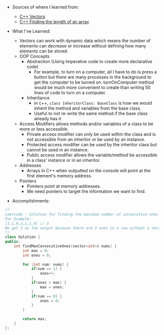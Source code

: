 - Sources of where I learned from:
  - [C++ Vectors](https://www.bitdegree.org/learn/c-plus-plus-vector)
  - [C++ Finding the length of an array](https://www.tutorialspoint.com/how-do-i-find-the-length-of-an-array-in-c-cplusplus)
 

- What I've Learned:
  - Vectors can work with dynamic data which means the number of elements can decrease or increase without defining how many elements can be stored.
  - OOP Concepts
    - Abstraction (Using Imperative code to create more declarative code)
      - For example, to turn on a computer, all I have to do is press a button but there are many processes in the background to get the computer to be turned on. turnOnComputer method would be much more convenient to create than writing 50 lines of code to turn on a computer.
    - Inheritance
      - in c++, `class InheritorClass: BaseClass` is how we would inherit the method and variables from the base class.
      - Useful to not re-write the same method if the base class already has it
  - Access Modifiers allows methods and/or variables of a class to be more or less accessible.
    - Private access modifier can only be used within the class and is not accessible from an inheritor or be used by an instance.
    - Protected access modifier can be used by the inheritor class but cannot be used in an instance.
    - Public access modifier allows the variable/method be accessible in a class' instance or in an inheritor.
  - Addresses
    - Arrays in C++ when outputted on the console will point at the first element's memory address. 
  - Pointers
    - Pointers point at memory addresses.
    - We need pointers to target the information we want to find.

- Accomplishments:
```c++
/*
Leetcode - Solution for finding the maximum number of consecutive ones and the chain will be broken if a zero is encountered.
For Example:
[1,1,0,1,1,1,0] // 3
We got 3 as the output because there are 3 ones in a row without a zero breaking the chain.
*/
class Solution {
public:
    int findMaxConsecutiveOnes(vector<int>& nums) {
        int max = 0;
        int ones = 0;
        
        for (int num: nums) {
            if(num == 1) {
                ones++;
            }
            if(ones > max) {
                max = ones;
            }
            if(num == 0) {
                ones = 0;
            }
        }
            
        return max;
    }
};
```
